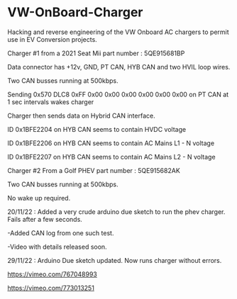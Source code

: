 # VW-OnBoard-Charger
Hacking and reverse engineering of the VW Onboard AC chargers to permit use in EV Conversion projects.

Charger #1 from a 2021 Seat Mii part number : 5QE915681BP

Data connector has +12v, GND, PT CAN, HYB CAN and two HVIL loop wires.

Two CAN busses running at 500kbps.

Sending 0x570 DLC8 0xFF 0x00 0x00 0x00 0x00 0x00 0x00 on PT CAN at 1 sec intervals wakes charger

Charger then sends data on Hybrid CAN interface.

ID 0x1BFE2204 on HYB CAN seems to contain HVDC voltage

ID 0x1BFE2206 on HYB CAN seems to contain AC Mains L1 - N voltage

ID 0x1BFE2207 on HYB CAN seems to contain AC Mains L2 - N voltage


Charger #2 From a Golf PHEV part number : 5QE915682AK

Two CAN busses running at 500kbps.

No wake up required.

20/11/22 : Added a very crude arduino due sketch to run the phev charger. Fails after a few seconds.

-Added CAN log from one such test.

-Video with details released soon.

29/11/22 : Arduino Due sketch updated. Now runs charger without errors.

https://vimeo.com/767048993

https://vimeo.com/773013251


